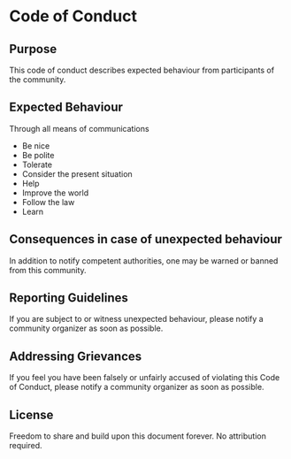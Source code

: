 # Code of Conduct

## Purpose

This code of conduct describes expected behaviour from participants of the  community.


## Expected Behaviour


Through all means of communications


 * Be nice
 * Be polite
 * Tolerate
 * Consider the present situation
 * Help
 * Improve the world
 * Follow the law
 * Learn
 

## Consequences in case of unexpected behaviour


In addition to notify competent authorities, one may be warned or banned from this community.


## Reporting Guidelines

If you are subject to or witness unexpected behaviour, please notify a community organizer as soon as possible.


## Addressing Grievances
 
If you feel you have been falsely or unfairly accused of violating this Code of Conduct, please notify a community organizer as soon as possible.



## License

Freedom to share and build upon this document forever. No attribution required.
